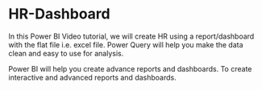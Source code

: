# HR-Dashboard
In this Power BI Video tutorial, we will create HR using a report/dashboard with the flat file i.e. excel file. Power Query will help you make the data clean and easy to use for analysis.

Power BI will help you create advance reports and dashboards. To create interactive and advanced reports and dashboards.
